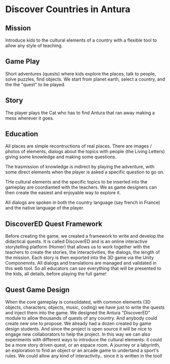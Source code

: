 # Discover Countries in Antura

## Mission
Introduce kids to the cultural elements of a country with a flexible tool to allow any style of teaching.

## Game Play
Short adventures (quests) where kids explore the places, talk to people, solve puzzles, find objects.
We start from planet earth, select a country, and the the "quest" to be played.

## Story
The player plays the Cat who has to find Antura that ran away making a mess wherever it goes.

## Education
All places are simple recontructions of real places. There are images / photos of elements, dialogs about the topics with people (the Living Letters) giving some knowledge and making some questions.

The trasmission of knowledge is indirect by playing the adventure, with some direct elements when the player is asked a specific question to go on.

THe cultural elements and the specific topics to be inserted into the gameplay are coordianted with the teachers. We as game designers can then create the easiest and enjoyable way to explore it.

All dialogs are spoken in both the country language (say french in France) and the native language of the player.

## DiscoverED Quest Framework
Before creating the game, we created a framework to write and develop the didactical quests.
It is called DiscoverED and is an online interactive storytelling platform (Homer) that allows us to work together with the teachers to create the stories, the interactivities, the dialogs, the length of the mission. Each story is then exported into the 3D game via the Unity Componennts. All dialogs and translations are managed and validated in this web tool.
So all educators can _see_ everything that will be presented to the kids, all details, before playing the full game!

## Quest Game Design
When the core gameplay is consolidated, with common elements (3D objects, characters, objects, music, coding) we have just to write the quests and inject them into the game. We designed the Antura "DiscoverED" module to allow thousands of quests of any country. And anybody could create new one to propose.
We already had a dozen created by game design students. And since the project is open source it will be nice to engage new collaborators to help the project.
In this way we can also experiments with different ways to introduce the cultural elements: it could be a more story driven quest, or an espace room. A journey or a labyrinth, an exploration to find an object or an arcade game to undertand a sport's rules. We could allow any kind of interactivity.. since it is written in the tool!
